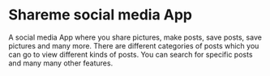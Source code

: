 # Shareme social media App

A social media App where you share pictures, make posts, save posts, save pictures and many more. There are different categories of posts which you can go to view different kinds of posts. You can search for specific posts and many many other features.